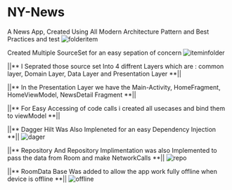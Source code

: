 # NY-News
A News App, Created Using All Modern Architecture Pattern and Best Practices and test
![folderitem](https://user-images.githubusercontent.com/82580142/153200304-413fa7c7-f740-4540-8463-ece3f11bee2f.jpg)

Created Multiple SourceSet for an easy sepation of concern
![iteminfolder](https://user-images.githubusercontent.com/82580142/153200882-d75a454f-73e6-4240-b5ea-036c6df7b1f0.jpg)

||** I Seprated those source set Into 4 diffrent Layers which are : common layer, Domain Layer, Data Layer and Presentation Layer  **||

||**  In the Presentation Layer we have the Main-Activity, HomeFragment, HomeViewModel, NewsDetail Fragment **||

||** For Easy Accessing of code calls i created all usecases and bind them to viewModel **||

||** Dagger Hilt Was Also Impleneted for an easy Dependency Injection **||
![dager](https://user-images.githubusercontent.com/82580142/153213239-39d51c4a-4137-44c0-97fd-ed2c1d684d1c.jpg)



||** Repository And Repository Implimentation  was also Implemented to pass the data from Room and make NetworkCalls **||
![repo](https://user-images.githubusercontent.com/82580142/153213770-797581b8-1a41-4397-aa91-f17e1601c4e9.jpg)

||** RoomData Base Was added to allow the app work fully offline when device is offline **||
     ![offline](https://user-images.githubusercontent.com/82580142/153214312-7bf3249c-98ce-40c2-afda-d764abc9380a.jpg)




